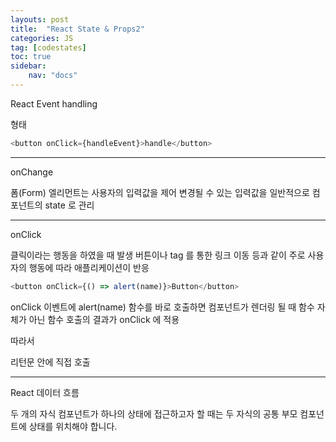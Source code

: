 ```yaml
---
layouts: post
title:  "React State & Props2"
categories: JS
tag: [codestates]
toc: true
sidebar:
    nav: "docs"
---
```


React Event handling

형태
```js
<button onClick={handleEvent}>handle</button>
```

---

onChange

폼(Form) 엘리먼트는 사용자의 입력값을 제어
변경될 수 있는 입력값을 일반적으로 컴포넌트의 state 로 관리

---

onClick

클릭이라는 행동을 하였을 때 발생
버튼이나 <a> tag 를 통한 링크 이동 등과 같이 주로 사용자의 행동에 따라 애플리케이션이 반응
```js
<button onClick={() => alert(name)}>Button</button>
```
onClick 이벤트에 alert(name) 함수를 바로 호출하면 컴포넌트가 렌더링 될 때 함수 자체가 아닌 함수 호출의 결과가 onClick 에 적용


따라서

리턴문 안에 직접 호출

---

React 데이터 흐름

두 개의 자식 컴포넌트가 하나의 상태에 접근하고자 할 때는 두 자식의 공통 부모 컴포넌트에 상태를 위치해야 합니다.